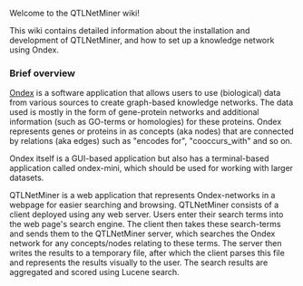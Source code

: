 Welcome to the QTLNetMiner wiki!

This wiki contains detailed information about the installation and development of QTLNetMiner, and how to set up a knowledge network using Ondex.

### Brief overview

[Ondex](http://www.ondex.org/index.shtml) is a software application that allows users to use (biological) data from various sources to create graph-based knowledge networks. The data used is mostly in the form of gene-protein networks and additional information (such as GO-terms or homologies) for these proteins. Ondex represents genes or proteins in as concepts (aka nodes) that are connected by relations (aka edges) such as "encodes for", "cooccurs_with" and so on.

Ondex itself is a GUI-based application but also has a terminal-based application called ondex-mini, which should be used for working with larger datasets.

QTLNetMiner is a web application that represents Ondex-networks in a webpage for easier searching and browsing. QTLNetMiner consists of a client deployed using any web server. Users enter their search terms into the web page's search engine. The client then takes these search-terms and sends them to the QTLNetMiner server, which searches the Ondex network for any concepts/nodes relating to these terms. The server then writes the results to a temporary file, after which the client parses this file and represents the results visually to the user. The search results are aggregated and scored using Lucene search.